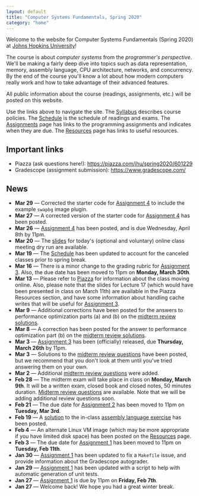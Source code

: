 ```yaml
---
layout: default
title: "Computer Systems Fundamentals, Spring 2020"
category: "home"
---
```


Welcome to the website for Computer Systems Fundamentals (Spring 2020) at <a href="https://www.jhu.edu/">Johns Hopkins University</a>!

The course is about *computer systems* from the *programmer's perspective*.  We'll be making a fairly deep dive into topics such as data representation, memory, assembly language, CPU architecture, networks, and concurrency.  By the end of the course you'll know a lot about how modern computers really work and how to take advantage of their advanced features.

All public information about the course (readings, assignments, etc.) will be posted on this website.

Use the links above to navigate the site.  The [Syllabus](syllabus.html) describes course policies. The [Schedule](schedule.html) is the schedule of readings and exams.  The [Assignments](assignments.html) page has links to the programming assignments and indicates when they are due.  The [Resources](resources.html) page has links to useful resources.

## Important links

* Piazza (ask questions here!): <https://piazza.com/jhu/spring2020/601229>
* Gradescope (assignment submission): <https://www.gradescope.com/>

## News

* **Mar 29** — Corrected the starter code for [Assignment 4](assign/assign04.html) to include the example `swapbg` image plugin.
* **Mar 27** — A corrected version of the starter code for [Assignment 4](assign/assign04.html) has been posted.
* **Mar 26** — [Assignment 4](assign/assign04.html) has been posted, and is due Wednesday, April 8th by 11pm.
* **Mar 20** — The [slides](lectures/dryrun.pdf) for today's (optional and voluntary) online class meeting dry run are available.
* **Mar 19** — The [Schedule](schedule.html) has been updated to account for the canceled classes prior to spring break.
* **Mar 16** — There is a minor change to the grading rubric for [Assignment 3](assign/assign03.html). Also, the due date has been moved to 11pm on **Monday, March 30th**.
* **Mar 13** — Please refer to [Piazza](https://piazza.com/jhu/spring2020/601229) for information about the class moving online. Also, please note that the slides for Lecture 17 (which would have been presented in class on March 11th) are available in the Piazza Resources section, and have some information about handling cache writes that will be useful for [Assignment 3](assign/assign03.html).
* **Mar 9** — Additional corrections have been posted for the answers to performance optimization parts (a) and (b) on the [midterm review solutions](exercise/midterm_review_soln.html).
* **Mar 8** — A correction has been posted for the answer to performance optimization part (b) on the [midterm review solutions](exercise/midterm_review_soln.html).
* **Mar 3** — [Assignment 3](assign/assign03.html) has been (officially) released, due **Thursday, March 26th** by 11pm.
* **Mar 3** — Solutions to the [midterm review questions](exercise/midterm_review.html) have been posted, but we recommend that you don't look at them until you've tried answering them on your own.
* **Mar 2** — Additional [midterm review questions](exercise/midterm_review.html) were added.
* **Feb 28** — The midterm exam will take place in class on **Monday, March 9th**. It will be a written exam, closed book and closed notes, 50 minutes duration. [Midterm review questions](exercise/midterm_review.html) are available. Note that we will be adding additional review questions soon.
* **Feb 21** — The due date for [Assignment 2](assign/assign02.html) has been moved to 11pm on **Tuesday, Mar 3rd**.
* **Feb 19** — A [solution](exercise/asmExerciseSoln.zip) to the in-class [assembly language exercise](exercise/assembly.html) has been posted.
* **Feb 4** — An alternate Linux VM image (which may be more appropriate if you have limited disk space) has been posted on the [Resources](resources.html) page.
* **Feb 3** — The due date for [Assignment 1](assign/assign01.html) has been moved to 11pm on **Tuesday, Feb 11th**.
* **Jan 30** — [Assignment 1](assign/assign01.html) has been updated to fix a `Makefile` issue, and provide information about the Gradescope autograder.
* **Jan 29** — [Assignment 1](assign/assign01.html) has been updated with a script to help with automatic generation of unit tests.
* **Jan 27** — [Assignment 1](assign/assign01.html) is due by 11pm on **Friday, Feb 7th**.
* **Jan 27** — Welcome back! We hope you had a great winter break.
